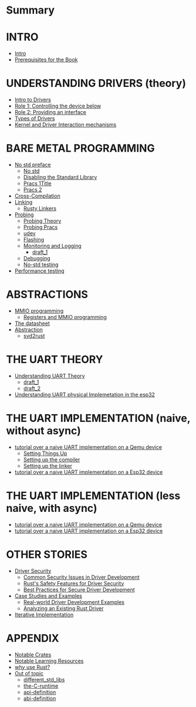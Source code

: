 # Summary

# INTRO
- [Intro](./intro/intro.md)
- [Prerequisites for the Book](./intro/prerequisites.md) 


# UNDERSTANDING DRIVERS (theory)
- [Intro to Drivers](./understanding_drivers/understanding_drivers.md)
- [Role 1: Controlling the device below](./understanding_drivers/controlling_the_device_below.md)
- [Role 2: Providing an interface](./understanding_drivers/providing_an_interface.md)
- [Types of Drivers](./understanding_drivers/types_of_drivers.md)
- [Kernel and Driver Interaction mechanisms]()


# BARE METAL PROGRAMMING
- [No std preface](./bare_metal/the_no_std_preface.md)
  - [No std](./bare_metal/no_std/the_no_std_intro.md)
  - [Disabling the Standard Library](./bare_metal/no_std/removing_std_lib.md)
  - [Pracs 1](./bare_metal/no_std/pracs_1.md)[Title](<../../../CSC-416-4TH/main_site/Documentation_books/Developer Documentation/src/writing_a_bare_metal_rust_executable.md>)
  - [Pracs 2](./bare_metal/no_std/pracs_2.md)
- [Cross-Compilation](./bare_metal/cross_compilation/cross_compilation.md)
- [Linking](./bare_metal/linking/linking.md)
  - [Rusty Linkers](./bare_metal/linking/rusty_linkers.md)
- [Probing](./bare_metal/probing/probing_preface.md)
  - [Probing Theory](./bare_metal/probing/probing_theory_1.md)
  - [Probing Pracs](./bare_metal/probing/pracs.md)
   - [udev](./bare_metal/probing/udev.md)
   - [Flashing](./bare_metal/probing/flashing.md)
   - [Monitoring and Logging](./bare_metal/probing/logging_and_monitoring/monitoring_1.md)
     - [draft_1](./bare_metal/probing/logging_and_monitoring/monitoring_2.md)
   - [Debugging]()
  - [No-std testing]()
- [Performance testing]()


# ABSTRACTIONS
- [MMIO programming]()
  - [Registers and MMIO programming](./registers_and_mmio_programming.md)
- [The datasheet](./knowing_your_hardware.md)
- [Abstraction]()
  - [svd2rust](./svd2rust.md)


# THE UART THEORY
- [Understanding UART Theory]()
  - [draft_1](./uart_theory/draft_1.md)
  - [draft_2](./uart_theory/draft_2.md)
- [Understanding UART physical Implemetation in the esp32]()

# THE UART IMPLEMENTATION (naive, without async)
- [tutorial over a naive UART implementation on a Qemu device](./uart_implementations/on_qemu/intro.md)
  - [Setting Things Up](./uart_implementations/on_qemu/setting_things_up.md)
  - [Setting up the compiler](./uart_implementations/on_qemu/setting_up_the_compiler.md)
  - [Setting up the linker](./uart_implementations/on_qemu/setting_up_LLD_linker.md)
- [tutorial over a naive UART implementation on a Esp32 device]()


# THE UART IMPLEMENTATION (less naive, with async)
- [tutorial over a naive UART implementation on a Qemu device]()
- [tutorial over a naive UART implementation on a Esp32 device]()


# OTHER STORIES
- [Driver Security]()
  - [Common Security Issues in Driver Development]()
  - [Rust's Safety Features for Driver Security]()
  - [Best Practices for Secure Driver Development]()
- [Case Studies and Examples]()
  - [Real-world Driver Development Examples]()
  - [Analyzing an Existing Rust Driver]()
- [Iterative Implementation]()

# APPENDIX
- [Notable Crates](./notable_crates.md)
- [Notable Learning Resources]()
- [why use Rust?](./why_embedded_rust.md)
- [Out of topic]()
  - [different_std_libs](./misc/different_std_libs.md)
  - [the-C-runtime](./misc/the_C_runtime.md)
  - [api-definition](./misc/API.md)
  - [abi-definition](./misc/abi.md)

